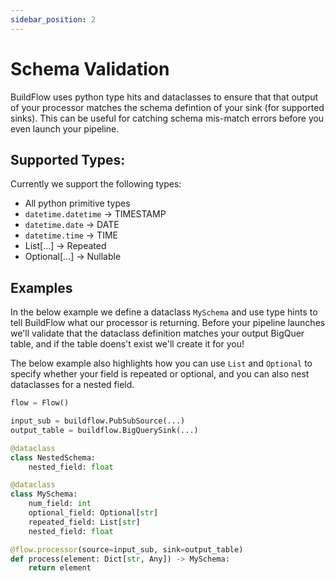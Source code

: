 ```yaml
---
sidebar_position: 2
---
```


# Schema Validation

BuildFlow uses python type hits and dataclasses to ensure that that output of your processor matches the schema defintion of your sink (for supported sinks). This can be useful for catching schema mis-match errors before you even launch your pipeline.

## Supported Types:

Currently we support the following types:

- All python primitive types
- `datetime.datetime` -> TIMESTAMP
- `datetime.date` -> DATE
- `datetime.time` -> TIME
- List[...] -> Repeated
- Optional[...] -> Nullable

## Examples

In the below example we define a dataclass `MySchema` and use type hints to tell BuildFlow what our processor is returning. Before your pipeline launches we'll validate that the dataclass definition matches your output BigQuer table, and if the table doens't exist we'll create it for you!

The below example also highlights how you can use `List` and `Optional` to specify whether your field is repeated or optional, and you can also nest dataclasses for a nested field.

```python
flow = Flow()

input_sub = buildflow.PubSubSource(...)
output_table = buildflow.BigQuerySink(...)

@dataclass
class NestedSchema:
    nested_field: float

@dataclass
class MySchema:
    num_field: int
    optional_field: Optional[str]
    repeated_field: List[str]
    nested_field: float

@flow.processor(source=input_sub, sink=output_table)
def process(element: Dict[str, Any]) -> MySchema:
    return element
```